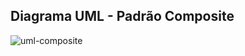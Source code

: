 ## Diagrama UML - Padrão Composite
![uml-composite](https://github.com/marcusviniciux1/aaes-composite/assets/63192965/422dbfaa-9ab8-408e-82bf-206ae881bb23)
